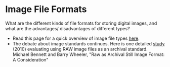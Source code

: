 # Image File Formats

What are the different kinds of file formats for storing digital images, and what are the advantages/ disadvantages of different types?

* Read this page for a quick overview of image file types [here](http://users.wfu.edu/matthews/misc/graphics/formats/formats.html).
* The debate about image standards continues. Here is one detailed [study](https://opencommons.uconn.edu/cgi/viewcontent.cgi?article=1027&context=libr_pubs) \(2010\) evaluating using RAW image files as an archival standard. Michael Bennett and Barry Wheeler, "Raw as Archival Still Image Format: A Consideration"

